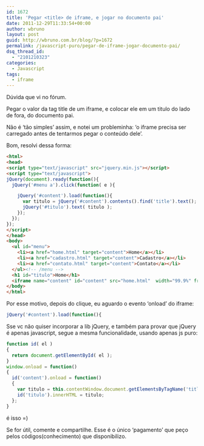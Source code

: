 ```yaml
---
id: 1672
title: 'Pegar <title> de iframe, e jogar no documento pai'
date: 2011-12-29T11:33:54+00:00
author: wbruno
layout: post
guid: http://wbruno.com.br/blog/?p=1672
permalink: /javascript-puro/pegar-de-iframe-jogar-documento-pai/
dsq_thread_id:
  - "2101210323"
categories:
  - Javascript
tags:
  - iframe
---
```

Dúvida que vi no fórum.

Pegar o valor da tag title de um iframe, e colocar ele em um titulo do lado de fora, do documento pai.

Não é &#8216;tão simples&#8217; assim, e notei um probleminha: &#8216;o iframe precisa ser carregado antes de tentarmos pegar o conteúdo dele&#8217;.

<!--more-->



Bom, resolvi dessa forma:

``` html
<html>
<head>
<script type="text/javascript" src="jquery.min.js"></script>
<script type="text/javascript">
jQuery(document).ready(function(){
  jQuery('#menu a').click(function( e ){

    jQuery('#content').load(function(){
      var titulo = jQuery('#content').contents().find('title').text();
      jQuery('#titulo').text( titulo );
    });
  });
});
</script>
</head>
<body>
  <ul id="menu">
    <li><a href="home.html" target="content">Home</a></li>
    <li><a href="cadastro.html" target="content">Cadastro</a></li>
    <li><a href="contato.html" target="content">Contato</a></li>
  </ul><!-- /menu -->
  <h1 id="titulo">Home</h1>
  <iframe name="content" id="content" src="home.html"  width="99.9%" frameborder="0" scrolling="no" ></iframe>
</body>
</html>
```

Por esse motivo, depois do clique, eu aguardo o evento &#8216;onload&#8217; do iframe:

``` js
jQuery('#content').load(function(){
```

Sse vc não quiser incorporar a lib jQuery, e também para provar que jQuery é apenas javascript, segue a mesma funcionalidade, usando apenas js puro:

``` js
function id( el )
{
  return document.getElementById( el );
}
window.onload = function()
{
  id('content').onload = function()
  {
    var titulo = this.contentWindow.document.getElementsByTagName('title')[0].innerHTML;
    id('titulo').innerHTML = titulo;
  };
}
```

é isso =)

Se for útil, comente e compartilhe. Esse é o único &#8216;pagamento&#8217; que peço pelos códigos(conhecimento) que disponibilizo.
